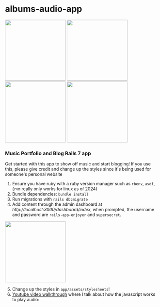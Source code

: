 # albums-audio-app
<img src="https://github.com/TimeTravelerFromNow/albums-audio-app/assets/98575184/ad198d34-33ea-466c-921c-d543630818c8" width="200" />

<img src="https://github.com/TimeTravelerFromNow/albums-audio-app/assets/98575184/8522dc11-c179-46ac-a73a-c62638f130e4" width="200" />

<img src="https://github.com/TimeTravelerFromNow/albums-audio-app/assets/98575184/f54b7408-592e-40b6-a88c-1ee3c8850d71" width="200" />

<img src="https://github.com/TimeTravelerFromNow/albums-audio-app/assets/98575184/1d30ca1d-31bf-438c-bf30-87459b161090" width="200" />


### Music Portfolio and Blog Rails 7 app

Get started with this app to show off music and start blogging!
If you use this, please give credit and change up the styles since it's being used for someone's personal website

1. Ensure you have ruby with a ruby version manager such as `rbenv`, `asdf`, (`rvm` really only works for linux as of 2024)
2. Bundle dependencies: `bundle install`
3. Run migrations with `rails db:migrate`
4. Add content through the admin dashboard at _http://localhost:3000/dashboard/index_, when prompted, the username and password are `rails-app-enjoyer` and `supersecret`.

<img src="https://github.com/TimeTravelerFromNow/albums-audio-app/assets/98575184/81570ab7-b223-4e9d-b268-755443f0b8cd" width="200" />

5. Change up the styles in `app/assets/stylesheets`!
6. [Youtube video walkthrough](https://youtu.be/rlmyUE9BonQ) where I talk about how the javascript works to play audio:

